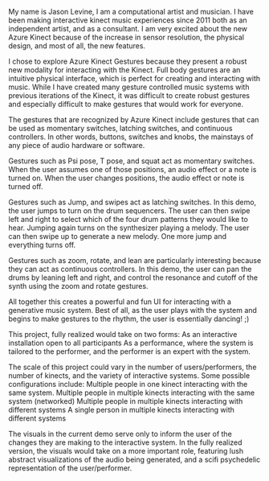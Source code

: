 My name is Jason Levine, I am a computational artist and musician.  I have been making interactive kinect music experiences since 2011 both as an independent artist, and as a consultant.  I am very excited about the new Azure Kinect because of the increase in sensor resolution, the physical design, and most of all, the new features. 

I chose to explore Azure Kinect Gestures because they present a robust new modality for interacting with the Kinect.  Full body gestures are an intuitive physical interface, which is perfect for creating and interacting with music. While I have created many gesture controlled music systems with previous iterations of the Kinect, it was difficult to create robust gestures and especially difficult to make gestures that would work for everyone.

The gestures that are recognized by Azure Kinect include gestures that can be used as momentary switches, latching switches, and continuous controllers. In other words, buttons, switches and knobs, the mainstays of any piece of audio hardware or software.

Gestures such as Psi pose, T pose, and squat act as momentary switches.  When the user assumes one of those positions, an audio effect or a note is turned on.  When the user changes positions, the audio effect or note is turned off.

Gestures such as Jump, and swipes act as latching switches.  In this demo, the user jumps to turn on the drum sequencers.  The user can then swipe left and right to select which of the four drum patterns they would like to hear.  Jumping again turns on the synthesizer playing a melody.  The user can then swipe up to generate a new melody.  One more jump and everything turns off.

Gestures such as zoom, rotate, and lean are particularly interesting because they can act as continuous controllers.  In this demo, the user can pan the drums by leaning left and right, and control the resonance and cutoff of the synth using the zoom and rotate gestures.

All together this creates a powerful and fun UI for interacting with a generative music system. Best of all, as the user plays with the system and begins to make gestures to the rhythm, the user is essentially dancing! ;)

This project, fully realized would take on two forms:
As an interactive installation open to all participants
As a performance, where the system is tailored to the performer, and the performer is an expert with the system.

The scale of this project could vary in the number of users/performers, the number of kinects, and the variety of interactive systems. Some possible configurations include:
Multiple people in one kinect interacting with the same system.
Multiple people in multiple kinects interacting with the same system (networked)
Multiple people in multiple kinects interacting with different systems
A single person in multiple kinects interacting with different systems 

The visuals in the current demo serve only to inform the user of the changes they are making to the interactive system.  In the fully realized version, the visuals would take on a more important role, featuring lush abstract visualizations of the audio being generated, and a scifi psychedelic representation of the user/performer.
